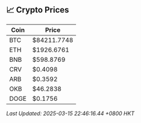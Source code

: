 ## 📈 Crypto Prices

| Coin | Price |
| ---- | ----- |
| BTC | $84211.7748 |
| ETH | $1926.6761 |
| BNB | $598.8769 |
| CRV | $0.4098 |
| ARB | $0.3592 |
| OKB | $46.2838 |
| DOGE | $0.1756 |

_Last Updated: 2025-03-15 22:46:16.44 +0800 HKT_